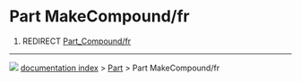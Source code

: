 # Part MakeCompound/fr
1.  REDIRECT [Part\_Compound/fr](Part_Compound/fr.md)



---
![](images/Right_arrow.png) [documentation index](../README.md) > [Part](Part_Workbench.md) > Part MakeCompound/fr
